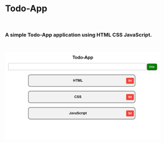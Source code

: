 # Todo-App
<br/>

### A simple Todo-App application using HTML CSS JavaScript.

<br/>


![TODO](./asset/todo-appjs.png)
